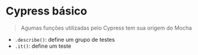 # Cypress básico
> Agumas funções utilizadas pelo Cypress tem sua origem do Mocha
- `.describe()`: define um grupo de testes
- `.it()`: define um teste